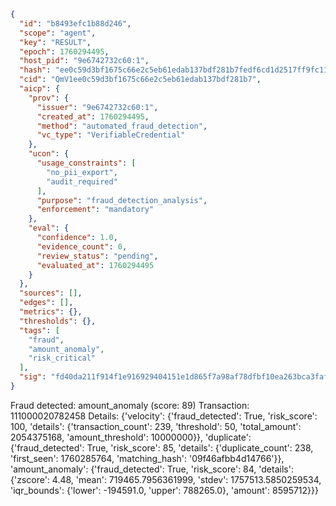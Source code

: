 ```json
{
  "id": "b8493efc1b88d246",
  "scope": "agent",
  "key": "RESULT",
  "epoch": 1760294495,
  "host_pid": "9e6742732c60:1",
  "hash": "ee0c59d3bf1675c66e2c5eb61edab137bdf281b7fedf6cd1d2517ff9fc1103ee",
  "cid": "QmV1ee0c59d3bf1675c66e2c5eb61edab137bdf281b7",
  "aicp": {
    "prov": {
      "issuer": "9e6742732c60:1",
      "created_at": 1760294495,
      "method": "automated_fraud_detection",
      "vc_type": "VerifiableCredential"
    },
    "ucon": {
      "usage_constraints": [
        "no_pii_export",
        "audit_required"
      ],
      "purpose": "fraud_detection_analysis",
      "enforcement": "mandatory"
    },
    "eval": {
      "confidence": 1.0,
      "evidence_count": 0,
      "review_status": "pending",
      "evaluated_at": 1760294495
    }
  },
  "sources": [],
  "edges": [],
  "metrics": {},
  "thresholds": {},
  "tags": [
    "fraud",
    "amount_anomaly",
    "risk_critical"
  ],
  "sig": "fd40da211f914f1e916929404151e1d865f7a98af78dfbf10ea263bca3faf74c"
}
```

Fraud detected: amount_anomaly (score: 89)
Transaction: 111000020782458
Details: {'velocity': {'fraud_detected': True, 'risk_score': 100, 'details': {'transaction_count': 239, 'threshold': 50, 'total_amount': 2054375168, 'amount_threshold': 10000000}}, 'duplicate': {'fraud_detected': True, 'risk_score': 85, 'details': {'duplicate_count': 238, 'first_seen': 1760285764, 'matching_hash': '09f46afbb4d14766'}}, 'amount_anomaly': {'fraud_detected': True, 'risk_score': 84, 'details': {'zscore': 4.48, 'mean': 719465.7956361999, 'stdev': 1757513.5850259534, 'iqr_bounds': {'lower': -194591.0, 'upper': 788265.0}, 'amount': 8595712}}}